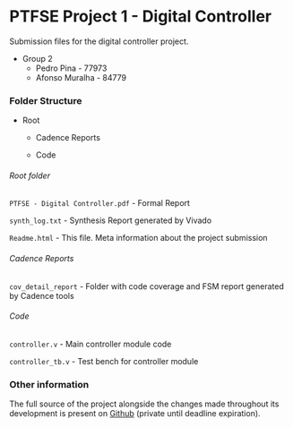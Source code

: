 # PTFSE Project 1 - Digital Controller

Submission files for the digital controller project.

* Group 2
  * Pedro Pina - 77973
  * Afonso Muralha - 84779



### Folder Structure

* Root

  * Cadence Reports

  * Code

    

###### Root folder

```PTFSE - Digital Controller.pdf``` - Formal Report

```synth_log.txt``` - Synthesis Report generated by Vivado

```Readme.html``` - This file. Meta information about the project submission

###### Cadence Reports

```cov_detail_report``` - Folder with code coverage and FSM report generated by Cadence tools

###### Code

```controller.v``` - Main controller module code

```controller_tb.v``` - Test bench for controller module



### Other information

The full source of the project alongside the changes made throughout its development is present on [Github](https://github.com/afonsus1997/PTFSE-Classes) (private until deadline expiration).